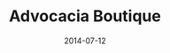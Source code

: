 ---
layout: default
title: Advocacia Boutique
modal-id: 7
date: 2014-07-12
img: boutique.jpg
alt: image-alt
project-date: April 2014
client: Start Bootstrap
category: Web Development
description: Inspirada no novo formato europeu de escritórios jurídicos a advocacia boutique é caracterizada por um serviço personalizado, no qual o advogado fica responsável por um número reduzido de processos. Isto possibilita um acompanhamento pessoal e atuação concreta em todas as fases e atos processuais. Significa dizer que o mesmo advogado acompanha o processo do início ao fim atendendo ao cliente diretamente. Este formato demanda uma estrutura reduzida e elimina custos. E o melhor é que toda esta economia é repassada ao cliente. 


---